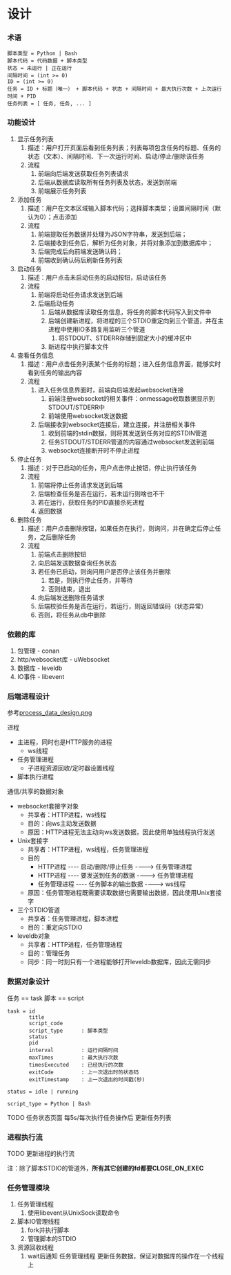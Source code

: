 
# 设计

### 术语

```
脚本类型 = Python | Bash
脚本代码 = 代码数据 + 脚本类型
状态 = 未运行 | 正在运行
间隔时间 = (int >= 0)
ID = (int >= 0)
任务 = ID + 标题（唯一） + 脚本代码 + 状态 + 间隔时间 + 最大执行次数 + 上次运行时间 + PID
任务列表 = [ 任务, 任务, ... ]
```

### 功能设计
1. 显示任务列表
   1. 描述：用户打开页面后看到任务列表；列表每项包含任务的标题、任务的状态（文本）、间隔时间、下一次运行时间、启动/停止/删除该任务
   2. 流程
      1. 前端向后端发送获取任务列表请求
      2. 后端从数据库读取所有任务列表及状态，发送到前端
      3. 前端展示任务列表
2. 添加任务
   1. 描述：用户在文本区域输入脚本代码；选择脚本类型；设置间隔时间（默认为0）；点击添加
   2. 流程
      1. 前端提取任务数据并处理为JSON字符串，发送到后端；
      2. 后端接收到任务后，解析为任务对象，并将对象添加到数据库中；
      3. 后端完成后向前端发送确认码；
      4. 前端收到确认码后刷新任务列表
3. 启动任务
   1. 描述：用户点击未启动任务的启动按钮，启动该任务
   2. 流程
      1. 前端将启动任务请求发送到后端
      2. 后端启动任务
         1. 后端从数据库读取任务信息，将任务的脚本代码写入到文件中
         2. 后端创建新进程，将进程的三个STDIO重定向到三个管道，并在主进程中使用IO多路复用监听三个管道
            1. 将STDOUT、STDERR存储到固定大小的缓冲区中
         3. 新进程中执行脚本文件
4. 查看任务信息
   1. 描述：用户点击任务列表某个任务的标题；进入任务信息界面，能够实时看到任务的输出内容
   2. 流程
      1. 进入任务信息界面时，前端向后端发起websocket连接
         1. 前端注册websocket的相关事件：onmessage收取数据显示到STDOUT/STDERR中
         2. 前端使用websocket发送数据
      2. 后端接收到websocket连接后，建立连接，并注册相关事件
         1. 收到前端的stdin数据，则将其发送到任务对应的STDIN管道
         2. 任务STDOUT/STDERR管道的内容通过websocket发送到前端
         3. websocket连接断开时不停止进程
5. 停止任务
   1. 描述：对于已启动的任务，用户点击停止按钮，停止执行该任务
   2. 流程
      1. 前端将停止任务请求发送到后端
      2. 后端检查任务是否在运行，若未运行则啥也不干
      3. 若在运行，获取任务的PID直接杀死进程
      4. 返回数据
6. 删除任务
   1. 描述：用户点击删除按钮，如果任务在执行，则询问，并在确定后停止任务，之后删除任务
   2. 流程
      1. 前端点击删除按钮
      2. 向后端发送数据查询任务状态
      3. 若任务已启动，则询问用户是否停止该任务并删除
         1. 若是，则执行停止任务，并等待
         2. 否则结束，退出
      4. 向后端发送删除任务请求
      5. 后端校验任务是否在运行，若运行，则返回错误码（状态异常）
      6. 否则，将任务从db中删除

### 依赖的库

1. 包管理 - conan
2. http/websocket库 - uWebsocket
3. 数据库 - leveldb
4. IO事件 - libevent

### 后端进程设计

参考[process_data_design.png](misc/process_data_design.png)

进程

- 主进程，同时也是HTTP服务的进程
  - ws线程
- 任务管理进程
  - 子进程资源回收/定时器设置线程
- 脚本执行进程

通信/共享的数据对象

- websocket套接字对象
  - 共享者：HTTP进程，ws线程
  - 目的：向ws主动发送数据
  - 原因：HTTP进程无法主动向ws发送数据，因此使用单独线程执行发送
- Unix套接字
  - 共享者：HTTP进程，ws线程，任务管理进程
  - 目的
    - HTTP进程 ---- 启动/删除/停止任务 ----> 任务管理进程
    - HTTP进程 ---- 要发送到任务的数据 ----> 任务管理进程
    - 任务管理进程 ---- 任务脚本的输出数据 ----> ws线程
  - 原因：任务管理进程既需要读取数据也需要输出数据，因此使用Unix套接字
- 三个STDIO管道
  - 共享者：任务管理进程，脚本进程
  - 目的：重定向STDIO
- leveldb对象
  - 共享者：HTTP进程，任务管理进程
  - 目的：管理任务
  - 同步：同一时刻只有一个进程能够打开leveldb数据库，因此无需同步

### 数据对象设计

任务 == task
脚本 == script

```
task = id
       title
       script_code
       script_type      : 脚本类型
       status
       pid
       interval         : 运行间隔时间
       maxTimes         : 最大执行次数
       timesExecuted    : 已经执行的次数
       exitCode         : 上一次退出时的状态码
       exitTimestamp    : 上一次退出的时间戳(秒)

status = idle | running

script_type = Python | Bash

```

TODO 任务状态页面 每5s/每次执行任务操作后 更新任务列表

### 进程执行流

TODO 更新进程的执行流

注：除了脚本STDIO的管道外，**所有其它创建的fd都要CLOSE_ON_EXEC**

### 任务管理模块

1. 任务管理线程
   1. 使用libevent从UnixSock读取命令
2. 脚本IO管理线程
   1. fork并执行脚本
   2. 管理脚本的STDIO
3. 资源回收线程
   1. wait后通知 任务管理线程 更新任务数据，保证对数据库的操作在一个线程上
